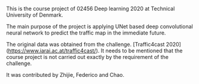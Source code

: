 This is the course project of 02456 Deep learning 2020 at Technical University of Denmark.

The main purpose of the project is applying UNet based deep convolutional neural network to predict the traffic map in the immediate future.

The original data was obtained from the challenge. [Traffic4cast 2020] (https://www.iarai.ac.at/traffic4cast/). It needs to be mentioned that the course project is not carried out exactly by the requirement of the challenge.

It was contributed by Zhijie, Federico and Chao.
